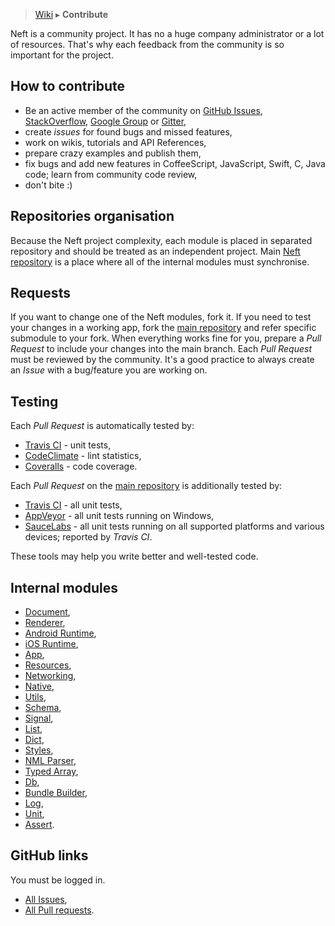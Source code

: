 > [Wiki](Home) ▸ **Contribute**

Neft is a community project. It has no a huge company administrator or a lot of resources. That's why each feedback from the community is so important for the project.

## How to contribute

- Be an active member of the community on [GitHub Issues](https://github.com/Neft-io/neft/issues), [StackOverflow](http://stackoverflow.com/questions/tagged/neft), [Google Group](http://groups.google.com/group/neft_io) or [Gitter](https://gitter.im/Neft-io/neft),
- create *issues* for found bugs and missed features,
- work on wikis, tutorials and API References,
- prepare crazy examples and publish them,
- fix bugs and add new features in CoffeeScript, JavaScript, Swift, C, Java code; learn from community code review,
- don't bite :)

## Repositories organisation

Because the Neft project complexity, each module is placed in separated repository and should be treated as an independent project. Main [Neft repository](https://github.com/Neft-io/neft/) is a place where all of the internal modules must synchronise.

## Requests

If you want to change one of the Neft modules, fork it. If you need to test your changes in a working app, fork the [main repository](https://github.com/Neft-io/neft) and refer specific submodule to your fork. When everything works fine for you, prepare a *Pull Request* to include your changes into the main branch. Each *Pull Request* must be reviewed by the community. It's a good practice to always create an *Issue* with a bug/feature you are working on.

## Testing

Each *Pull Request* is automatically tested by:
- [Travis CI](https://travis-ci.org/Neft-io/neft) - unit tests,
- [CodeClimate](https://codeclimate.com/github/Neft-io/neft) - lint statistics,
- [Coveralls](https://coveralls.io/github/Neft-io/neft) - code coverage.

Each *Pull Request* on the [main repository](https://github.com/Neft-io/neft) is additionally tested by:
- [Travis CI](https://travis-ci.org/Neft-io/neft) - all unit tests,
- [AppVeyor](https://ci.appveyor.com/project/KrysKruk/neft) - all unit tests running on Windows,
- [SauceLabs](https://saucelabs.com) - all unit tests running on all supported platforms and various devices; reported by *Travis CI*.

These tools may help you write better and well-tested code.

## Internal modules

- [Document](https://github.com/Neft-io/neft-document),
- [Renderer](https://github.com/Neft-io/neft-renderer),
- [Android Runtime](https://github.com/Neft-io/neft-android-runtime),
- [iOS Runtime](https://github.com/Neft-io/neft-ios-runtime),
- [App](https://github.com/Neft-io/neft-app),
- [Resources](https://github.com/Neft-io/neft-resources),
- [Networking](https://github.com/Neft-io/neft-networking),
- [Native](https://github.com/Neft-io/neft-native),
- [Utils](https://github.com/Neft-io/neft-utils),
- [Schema](https://github.com/Neft-io/neft-schema),
- [Signal](https://github.com/Neft-io/neft-signal),
- [List](https://github.com/Neft-io/neft-list),
- [Dict](https://github.com/Neft-io/neft-dict),
- [Styles](https://github.com/Neft-io/neft-styles),
- [NML Parser](https://github.com/Neft-io/neft-nml-parser),
- [Typed Array](https://github.com/Neft-io/neft-typed-array),
- [Db](https://github.com/Neft-io/neft-db),
- [Bundle Builder](https://github.com/Neft-io/neft-bundle-builder),
- [Log](https://github.com/Neft-io/neft-log),
- [Unit](https://github.com/Neft-io/neft-unit),
- [Assert](https://github.com/Neft-io/neft-assert).

## GitHub links

You must be logged in.

- [All Issues](https://github.com/issues?q=is%3Aissue+user%3ANeft-io+is%3Aopen),
- [All Pull requests](https://github.com/issues?utf8=%E2%9C%93&q=is%3Apr+user%3ANeft-io+is%3Aopen+).